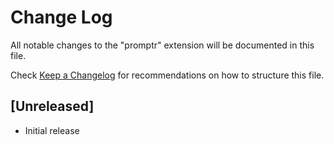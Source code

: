 # Change Log

All notable changes to the "promptr" extension will be documented in this file.

Check [Keep a Changelog](http://keepachangelog.com/) for recommendations on how to structure this file.

## [Unreleased]

- Initial release